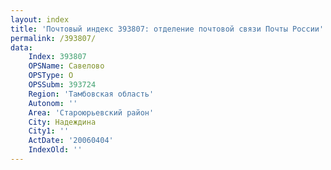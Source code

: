 ```yaml
---
layout: index
title: 'Почтовый индекс 393807: отделение почтовой связи Почты России'
permalink: /393807/
data:
    Index: 393807
    OPSName: Савелово
    OPSType: О
    OPSSubm: 393724
    Region: 'Тамбовская область'
    Autonom: ''
    Area: 'Староюрьевский район'
    City: Надеждина
    City1: ''
    ActDate: '20060404'
    IndexOld: ''
---
```


